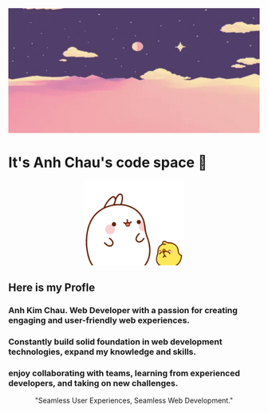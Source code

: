 <div id="header" align="center">
  <img src="wall.gif" width="1200" height="250"/>
</div>

# It's Anh Chau's code space 👋
<div id="sticker" align="center">
  <img src="molang.gif" width="200"/>
</div>

## Here is my Profle
### Anh Kim Chau. Web Developer with a passion for creating engaging and user-friendly web experiences.
### Constantly build solid foundation in web development technologies, expand my knowledge and skills.
### enjoy collaborating with teams, learning from experienced developers, and taking on new challenges.

<div id="sloganr" align="center">
  <p>"Seamless User Experiences, Seamless Web Development."</p>
</div>
<!--
**anh-8922/anh-8922** is a ✨ _special_ ✨ repository because its `README.md` (this file) appears on your GitHub profile.

Here are some ideas to get you started:

- 🔭 I’m currently working on ...
- 🌱 I’m currently learning ...
- 👯 I’m looking to collaborate on ...
- 🤔 I’m looking for help with ...
- 💬 Ask me about ...
- 📫 How to reach me: ...
- 😄 Pronouns: ...
- ⚡ Fun fact: ...
-->
